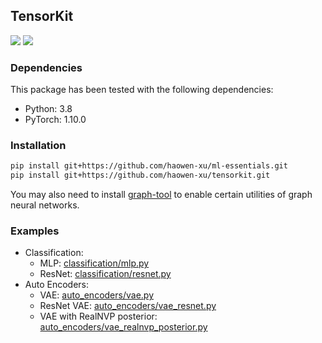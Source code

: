 ## TensorKit

[![](https://github.com/haowen-xu/tensorkit/workflows/unittest/badge.svg?branch=master)](https://github.com/haowen-xu/tensorkit/actions)
[![](https://coveralls.io/repos/github/haowen-xu/tensorkit/badge.svg?branch=master)](https://coveralls.io/github/haowen-xu/tensorkit?branch=master)

### Dependencies

This package has been tested with the following dependencies:

* Python: 3.8
* PyTorch: 1.10.0

### Installation

```bash
pip install git+https://github.com/haowen-xu/ml-essentials.git
pip install git+https://github.com/haowen-xu/tensorkit.git
```

You may also need to install [graph-tool](https://git.skewed.de/count0/graph-tool/-/wikis/installation-instructions) 
to enable certain utilities of graph neural networks.

### Examples

* Classification:
   * MLP: [classification/mlp.py](tensorkit/examples/classification/mlp.py)
   * ResNet: [classification/resnet.py](tensorkit/examples/classification/resnet.py)
* Auto Encoders:
   * VAE: [auto_encoders/vae.py](tensorkit/examples/auto_encoders/vae.py)
   * ResNet VAE: [auto_encoders/vae_resnet.py](tensorkit/examples/auto_encoders/vae_resnet.py)
   * VAE with RealNVP posterior: [auto_encoders/vae_realnvp_posterior.py](tensorkit/examples/auto_encoders/vae_realnvp_posterior.py)
